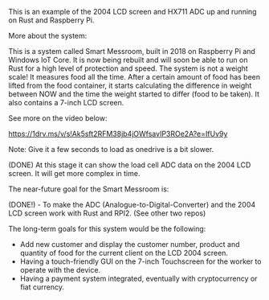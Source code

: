 
This is an example of the 2004 LCD screen and HX711 ADC up and running on Rust and Raspberry Pi.

More about the system:

This is a system called Smart Messroom, built in 2018 on Raspberry Pi and Windows IoT Core. It is now being rebuilt and will soon be able to run on Rust for a high level of protection and speed. 
The system is not a weight scale! It measures food all the time. After a certain amount of food has been lifted from the food container, it starts calculating the difference in weight between NOW and the time the weight started to differ (food to be taken).
It also contains a 7-inch LCD screen.

See more on the video below:

https://1drv.ms/v/s!Ak5sft2RFM38jb4jOWfsavIP3ROe2A?e=IfUv9y

Note: Give it a few seconds to load as onedrive is a bit slower.

(DONE) At this stage it can show the load cell ADC data on the 2004 LCD screen. It will get more complex in time.

The near-future goal for the Smart Messroom is:

 (DONE!) - To make the ADC (Analogue-to-Digital-Converter) and the 2004 LCD screen work with Rust and RPI2. (See other two repos)

The long-term goals for this system would be the following:

 - Add new customer and display the customer number, product and quantity of food for the current client on the LCD 2004 screen.
 - Having a touch-friendly GUI on the 7-inch Touchscreen for the worker to operate with the device.
 - Having a payment system integrated, eventually with cryptocurrency or fiat currency.

